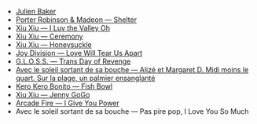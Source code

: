 - [Julien Baker][1]
- [Porter Robinson & Madeon — Shelter][2]
- [Xiu Xiu — I Luv the Valley Oh][3]
- [Xiu Xiu — Ceremony][4]
- [Xiu Xiu — Honeysuckle][5]
- [Joy Division — Love Will Tear Us Apart][6]
- [G.L.O.S.S. — Trans Day of Revenge][7]
- [Avec le soleil sortant de sa bouche — Alizé et Margaret D. Midi moins le quart. Sur la plage, un palmier ensanglanté][8]
- [Kero Kero Bonito — Fish Bowl][9]
- [Xiu Xiu — Jenny GoGo][10]
- [Arcade Fire — I Give You Power][11]
- Avec le soleil sortant de sa bouche — Pas pire pop, I Love You So Much

[1]: https://youtu.be/tADWPTqR_4A
[2]: https://youtu.be/fzQ6gRAEoy0
[3]: https://youtu.be/dztURk0_DOg
[4]: https://youtu.be/95ms8A2XJY0
[5]: https://youtu.be/hYKGR8Er4vM
[6]: https://youtu.be/zuuObGsB0No
[7]: https://girlslivingoutsidesocietysshit.bandcamp.com/releases
[8]: http://cstrecords.com/cst121/
[9]: https://youtu.be/FY-CjOJCjJE
[10]: https://youtu.be/WMT6MsA3ut8
[11]: https://youtu.be/f6jma9VQEls
